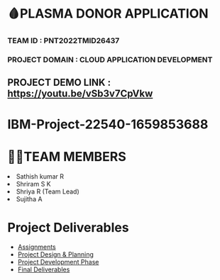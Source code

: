 # 🩸PLASMA DONOR APPLICATION

### TEAM ID : PNT2022TMID26437

### PROJECT DOMAIN : CLOUD APPLICATION DEVELOPMENT

## PROJECT DEMO LINK : https://youtu.be/vSb3v7CpVkw

# IBM-Project-22540-1659853688


<h1>🧑‍💻TEAM MEMBERS </h1>
<li> Sathish kumar R</li> 
<li> Shriram S K</li>
<li> Shriya R (Team Lead)</li>
<li> Sujitha A</li>


# Project Deliverables
* [Assignments](https://github.com/IBM-EPBL/IBM-Project-22540-1659853688/tree/main/Assessment)
* [Project Design & Planning](https://github.com/IBM-EPBL/IBM-Project-22540-1659853688/tree/main/Pre-Development)
* [Project Development Phase](https://github.com/IBM-EPBL/IBM-Project-22540-1659853688/tree/main/Project%20Development%20Phase)
* [Final Deliverables](https://github.com/IBM-EPBL/IBM-Project-22540-1659853688/tree/main/Final%20Deliverables)


